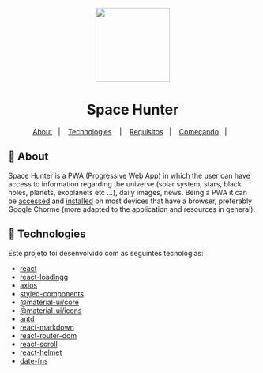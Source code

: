 <p align="center"><img src="https://spacehunter.vercel.app/static/media/rocket.585ceaf1.svg" width="150px" align="center"></p>

<h1 align="center">Space Hunter</h1>

<p align="center">
  <a href="#:page_with_curl-about">About</a>&nbsp;&nbsp;&nbsp;|&nbsp;&nbsp;&nbsp;
  <a href="#hammer-technologies">Technologies</a>
  &nbsp;&nbsp;&nbsp;|&nbsp;&nbsp;&nbsp;
  <a href="#books-requisitos">Requisitos</a>&nbsp;&nbsp;&nbsp;|&nbsp;&nbsp;&nbsp;
  <a href="#rocket-começando">Começando</a>&nbsp;&nbsp;&nbsp;|&nbsp;&nbsp;&nbsp;
</p>

## :page_with_curl: About

Space Hunter is a PWA (Progressive Web App) in which the user can have access to information regarding the universe (solar system, stars, black holes, planets, exoplanets etc ...), daily images, news.
Being a PWA it can be [accessed](https://spacehunter.vercel.app) and [installed](https://spacehunter.vercel.app) on most devices that have a browser, preferably Google Chorme (more adapted to the application and resources in general).

## :hammer: Technologies

Este projeto foi desenvolvido com as seguintes tecnologias:
- [react](https://pt-br.reactjs.org/)
- [react-loadingg](https://www.npmjs.com/package/react-loading)
- [axios](https://github.com/axios/axios)
- [styled-components](https://styled-components.com/)
- [@material-ui/core](https://www.npmjs.com/package/@material-ui/core)
- [@material-ui/icons](https://www.npmjs.com/package/@material-ui/icons)
- [antd](https://ant.design/docs/react/use-with-create-react-app)
- [react-markdown](https://www.npmjs.com/package/react-markdown)
- [react-router-dom](https://www.npmjs.com/package/react-router-dom)
- [react-scroll](https://www.npmjs.com/package/react-scroll)
- [react-helmet](https://www.npmjs.com/package/react-helmet)
- [date-fns](https://www.npmjs.com/package/date-fns)

